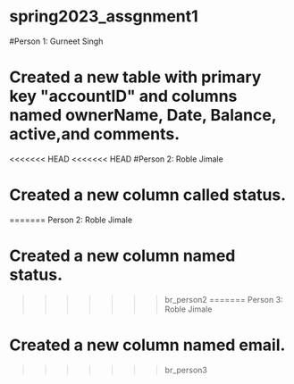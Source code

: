 # spring2023_assgnment1
#Person 1: Gurneet Singh
 
  # Created a new table with primary key "accountID" and columns named ownerName, Date, Balance, active,and comments.

<<<<<<< HEAD
<<<<<<< HEAD
#Person 2: Roble Jimale

  # Created a new column called status.
=======
Person 2: Roble Jimale
  # Created a new column named status.
>>>>>>> br_person2
=======
Person 3: Roble Jimale
  # Created a new column named email.
>>>>>>> br_person3
